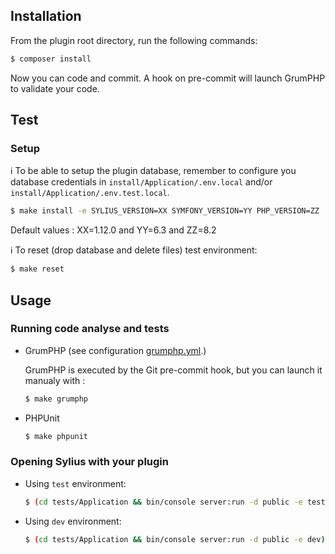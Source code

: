 ## Installation

From the plugin root directory, run the following commands:

```bash
$ composer install
```

Now you can code and commit.
A hook on pre-commit will launch GrumPHP to validate your code.

## Test

### Setup

:information_source: To be able to setup the plugin database, remember to configure you database credentials
in `install/Application/.env.local` and/or `install/Application/.env.test.local`.

```bash
$ make install -e SYLIUS_VERSION=XX SYMFONY_VERSION=YY PHP_VERSION=ZZ
```

Default values : XX=1.12.0 and YY=6.3 and ZZ=8.2

:information_source: To reset (drop database and delete files) test environment:
```bash
$ make reset
```

## Usage

### Running code analyse and tests

- GrumPHP (see configuration [grumphp.yml](grumphp.yml).)

  GrumPHP is executed by the Git pre-commit hook, but you can launch it manualy with :

  ```bash
  $ make grumphp
  ```

- PHPUnit

  ```bash
  $ make phpunit
  ```

### Opening Sylius with your plugin

- Using `test` environment:

    ```bash
    $ (cd tests/Application && bin/console server:run -d public -e test)
    ```

- Using `dev` environment:

    ```bash
    $ (cd tests/Application && bin/console server:run -d public -e dev)
    ```
